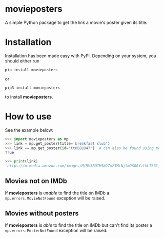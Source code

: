 # movieposters

A simple Python package to get the link a movie's poster given its title.

# Installation

Installation has been made easy with PyPI. Depending on your system, you should either run

```pip install movieposters```

or

```pip3 install movieposters```

to install **movieposters**.

# How to use
See the example below:
```python
>>> import movieposters as mp
>>> link = mp.get_poster(title='breakfast club')
>>> link == mp.get_poster(id='tt0088847')  # can also be found using movie's id
True
```
```python
>>> print(link)
'https://m.media-amazon.com/images/M/MV5BOTM5N2ZmZTMtNjlmOS00YzlkLTk3YjEtNTU1ZmQ5OTdhODZhXkEyXkFqcGdeQXVyMTQxNzMzNDI@._V1_UX182_CR0,0,182,268_AL_.jpg'
```

## Movies not on IMDb
If **movieposters** is *unable* to find the title on IMDb a `mp.errors.MovieNotFound` exception will be raised.

## Movies without posters
If **movieposters** is *able* to find the title on IMDb but can't find its poster a `mp.errors.PosterNotFound` exception will be raised.